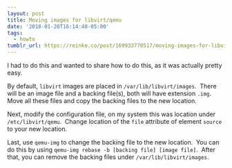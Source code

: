 ```yaml
---
layout: post
title: Moving images for libvirt/qemu
date: '2018-01-20T16:14:40-05:00'
tags:
  - howto
tumblr_url: https://reinke.co/post/169933770517/moving-images-for-libvirtqemu
---
```

I had to do this and wanted to share how to do this, as it was actually pretty easy.

By default, `libvirt` images are placed in `/var/lib/libvirt/images`.&nbsp; There will be an image file and a backing file(s), both will have extension `.img`.&nbsp; Move all these files and copy the backing files to the new location.

Next, modify the configuration file, on my system this was location under `/etc/libvirt/qemu`.&nbsp; Change location of the `file` attribute of element `source` to your new location.

Last, use `qemu-img` to change the backing file to the new location.&nbsp; You can do this by using `qemu-img rebase -b [backing file] [image file]`.&nbsp; After that, you can remove the backing files under `/var/lib/libvirt/images`.


